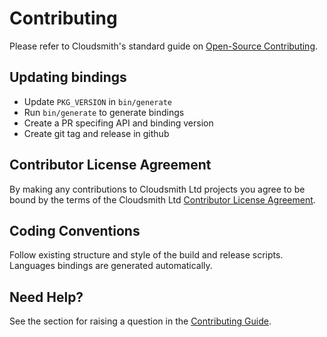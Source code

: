 # Contributing

Please refer to Cloudsmith's standard guide on [Open-Source Contributing](https://help.cloudsmith.io/docs/contributing).

## Updating bindings

* Update `PKG_VERSION` in `bin/generate`
* Run `bin/generate` to generate bindings
* Create a PR specifing API and binding version
* Create git tag and release in github

## Contributor License Agreement

By making any contributions to Cloudsmith Ltd projects you agree to be bound by the terms of the Cloudsmith Ltd [Contributor License Agreement](https://help.cloudsmith.io/docs/contributor-license-agreement).

## Coding Conventions

Follow existing structure and style of the build and release scripts. Languages bindings are generated automatically.

## Need Help?

See the section for raising a question in the [Contributing Guide](https://help.cloudsmith.io/docs/contributing).